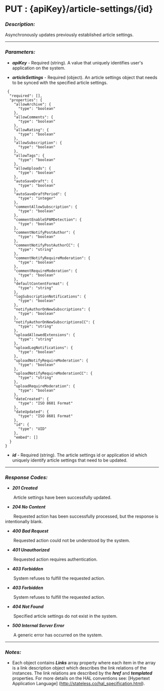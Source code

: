 
# PUT : {apiKey}/article-settings/{id} 

### *Description:* 
Asynchronously updates previously established article settings. 



* * *
### *Parameters:*


- ***apiKey*** - Required (string). A value that uniquely identifies user&#39;s application on the system. 


- ***articleSettings*** - Required (object). An article settings object that needs to be synced with the specified article settings. 

```
 {
  "required": [],
  "properties": {
    "allowArchive": {
      "type": "boolean"
    },
    "allowComments": {
      "type": "boolean"
    },
    "allowRating": {
      "type": "boolean"
    },
    "allowSubscription": {
      "type": "boolean"
    },
    "allowTags": {
      "type": "boolean"
    },
    "allowUploads": {
      "type": "boolean"
    },
    "autoSaveDraft": {
      "type": "boolean"
    },
    "autoSaveDraftPeriod": {
      "type": "integer"
    },
    "commentAllowSubscription": {
      "type": "boolean"
    },
    "commentEnableSPAMDetection": {
      "type": "boolean"
    },
    "commentNotifyPostAuthor": {
      "type": "boolean"
    },
    "commentNotifyPostAuthorCC": {
      "type": "string"
    },
    "commentNotifyRequireModeration": {
      "type": "boolean"
    },
    "commentRequireModeration": {
      "type": "boolean"
    },
    "defaultContentFormat": {
      "type": "string"
    },
    "logSubscriptionNotifications": {
      "type": "boolean"
    },
    "notifyAuthorOnNewSubscriptions": {
      "type": "boolean"
    },
    "notifyAuthorOnNewSubscriptionsCC": {
      "type": "string"
    },
    "uploadAllowedExtensions": {
      "type": "string"
    },
    "uploadLogNotifications": {
      "type": "boolean"
    },
    "uploadNotifyRequireModeration": {
      "type": "boolean"
    },
    "uploadNotifyRequireModerationCC": {
      "type": "string"
    },
    "uploadRequireModeration": {
      "type": "boolean"
    },
    "dateCreated": {
      "type": "ISO 8601 Format"
    },
    "dateUpdated": {
      "type": "ISO 8601 Format"
    },
    "id": {
      "type": "UID"
    },
    "embed": []
  }
} 

```

- ***id*** - Required (string). The article settings id or application id which uniquely identify article settings that need to be updated. 


* * *
### *Response Codes:*


- ***201  Created*** 

&nbsp;&nbsp;&nbsp;&nbsp;&nbsp;&nbsp; Article settings have been successfully updated. 


- ***204  No Content*** 

&nbsp;&nbsp;&nbsp;&nbsp;&nbsp;&nbsp; Requested action has been successfully processed, but the response is intentionally blank. 


- ***400  Bad Request*** 

&nbsp;&nbsp;&nbsp;&nbsp;&nbsp;&nbsp; Requested action could not be understood by the system. 


- ***401  Unauthorized*** 

&nbsp;&nbsp;&nbsp;&nbsp;&nbsp;&nbsp; Requested action requires authentication. 


- ***403  Forbidden*** 

&nbsp;&nbsp;&nbsp;&nbsp;&nbsp;&nbsp; System refuses to fulfill the requested action. 


- ***403  Forbidden*** 

&nbsp;&nbsp;&nbsp;&nbsp;&nbsp;&nbsp; System refuses to fulfill the requested action. 


- ***404  Not Found*** 

&nbsp;&nbsp;&nbsp;&nbsp;&nbsp;&nbsp; Specified article settings do not exist in the system. 


- ***500  Internal Server Error*** 

&nbsp;&nbsp;&nbsp;&nbsp;&nbsp;&nbsp; A generic error has occurred on the system. 



* * *
### *Notes:* 
- Each object contains ***Links*** array property where each item in the array is a link description object which describes the link relations of the instances. The link relations are described by the ***href*** and ***templated*** properties. For more details on the HAL conventions see: [Hypertext Application Language] (http://stateless.co/hal_specification.html).

